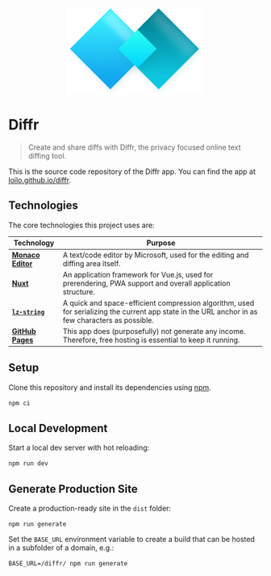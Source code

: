 <div align="center">
  <br>
  <br>
  <img src="logo.png" alt="The Diffr logo: two slightly overlapping diamond shapes" width="270" height="174">

  <br>
</div>

# Diffr

> Create and share diffs with Diffr, the privacy focused online text diffing tool.

This is the source code repository of the Diffr app. You can find the app at [loilo.github.io/diffr](https://loilo.github.io/diffr/).

## Technologies

The core technologies this project uses are:

<!-- prettier-ignore -->
Technology | Purpose
-|-
**[Monaco Editor](https://microsoft.github.io/monaco-editor/)** | A text/code editor by Microsoft, used for the editing and diffing area itself.
**[Nuxt](https://nuxt.com/)** | An application framework for Vue.js, used for prerendering, PWA support and overall application structure.
**[`lz-string`](https://www.npmjs.com/package/lz-string)** | A quick and space-efficient compression algorithm, used for serializing the current app state in the URL anchor in as few characters as possible.
**[GitHub Pages](https://pages.github.com/)** | This app does (purposefully) not generate any income. Therefore, free hosting is essential to keep it running.

## Setup

Clone this repository and install its dependencies using [npm](https://npmjs.com/).

```bash
npm ci
```

## Local Development

Start a local dev server with hot reloading:

```bash
npm run dev
```

## Generate Production Site

Create a production-ready site in the `dist` folder:

```
npm run generate
```

Set the `BASE_URL` environment variable to create a build that can be hosted in a subfolder of a domain, e.g.:

```
BASE_URL=/diffr/ npm run generate
```